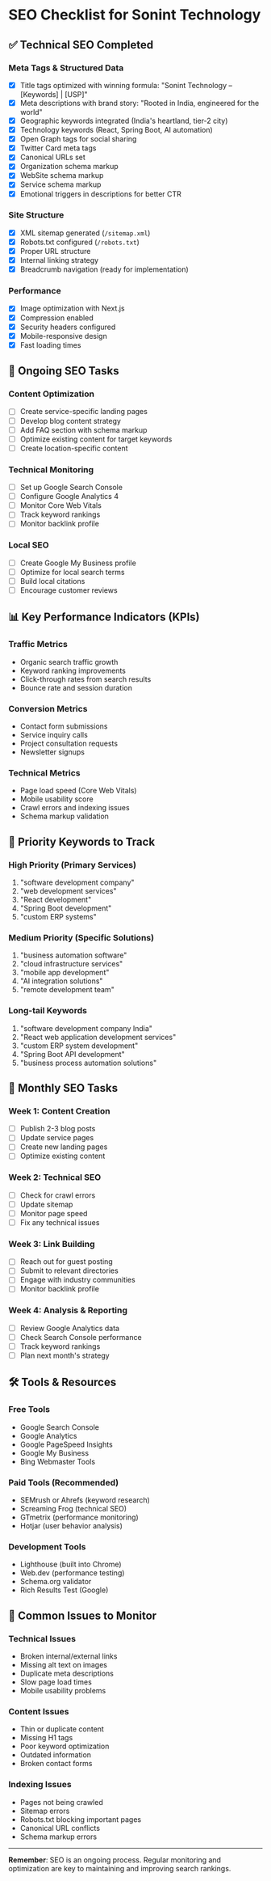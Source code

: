 # SEO Checklist for Sonint Technology

## ✅ Technical SEO Completed

### Meta Tags & Structured Data
- [x] Title tags optimized with winning formula: "Sonint Technology – [Keywords] | [USP]"
- [x] Meta descriptions with brand story: "Rooted in India, engineered for the world"
- [x] Geographic keywords integrated (India's heartland, tier-2 city)
- [x] Technology keywords (React, Spring Boot, AI automation)
- [x] Open Graph tags for social sharing
- [x] Twitter Card meta tags
- [x] Canonical URLs set
- [x] Organization schema markup
- [x] WebSite schema markup
- [x] Service schema markup
- [x] Emotional triggers in descriptions for better CTR

### Site Structure
- [x] XML sitemap generated (`/sitemap.xml`)
- [x] Robots.txt configured (`/robots.txt`)
- [x] Proper URL structure
- [x] Internal linking strategy
- [x] Breadcrumb navigation (ready for implementation)

### Performance
- [x] Image optimization with Next.js
- [x] Compression enabled
- [x] Security headers configured
- [x] Mobile-responsive design
- [x] Fast loading times

## 🔄 Ongoing SEO Tasks

### Content Optimization
- [ ] Create service-specific landing pages
- [ ] Develop blog content strategy
- [ ] Add FAQ section with schema markup
- [ ] Optimize existing content for target keywords
- [ ] Create location-specific content

### Technical Monitoring
- [ ] Set up Google Search Console
- [ ] Configure Google Analytics 4
- [ ] Monitor Core Web Vitals
- [ ] Track keyword rankings
- [ ] Monitor backlink profile

### Local SEO
- [ ] Create Google My Business profile
- [ ] Optimize for local search terms
- [ ] Build local citations
- [ ] Encourage customer reviews

## 📊 Key Performance Indicators (KPIs)

### Traffic Metrics
- Organic search traffic growth
- Keyword ranking improvements
- Click-through rates from search results
- Bounce rate and session duration

### Conversion Metrics
- Contact form submissions
- Service inquiry calls
- Project consultation requests
- Newsletter signups

### Technical Metrics
- Page load speed (Core Web Vitals)
- Mobile usability score
- Crawl errors and indexing issues
- Schema markup validation

## 🎯 Priority Keywords to Track

### High Priority (Primary Services)
1. "software development company"
2. "web development services"
3. "React development"
4. "Spring Boot development"
5. "custom ERP systems"

### Medium Priority (Specific Solutions)
1. "business automation software"
2. "cloud infrastructure services"
3. "mobile app development"
4. "AI integration solutions"
5. "remote development team"

### Long-tail Keywords
1. "software development company India"
2. "React web application development services"
3. "custom ERP system development"
4. "Spring Boot API development"
5. "business process automation solutions"

## 📅 Monthly SEO Tasks

### Week 1: Content Creation
- [ ] Publish 2-3 blog posts
- [ ] Update service pages
- [ ] Create new landing pages
- [ ] Optimize existing content

### Week 2: Technical SEO
- [ ] Check for crawl errors
- [ ] Update sitemap
- [ ] Monitor page speed
- [ ] Fix any technical issues

### Week 3: Link Building
- [ ] Reach out for guest posting
- [ ] Submit to relevant directories
- [ ] Engage with industry communities
- [ ] Monitor backlink profile

### Week 4: Analysis & Reporting
- [ ] Review Google Analytics data
- [ ] Check Search Console performance
- [ ] Track keyword rankings
- [ ] Plan next month's strategy

## 🛠️ Tools & Resources

### Free Tools
- Google Search Console
- Google Analytics
- Google PageSpeed Insights
- Google My Business
- Bing Webmaster Tools

### Paid Tools (Recommended)
- SEMrush or Ahrefs (keyword research)
- Screaming Frog (technical SEO)
- GTmetrix (performance monitoring)
- Hotjar (user behavior analysis)

### Development Tools
- Lighthouse (built into Chrome)
- Web.dev (performance testing)
- Schema.org validator
- Rich Results Test (Google)

## 🚨 Common Issues to Monitor

### Technical Issues
- Broken internal/external links
- Missing alt text on images
- Duplicate meta descriptions
- Slow page load times
- Mobile usability problems

### Content Issues
- Thin or duplicate content
- Missing H1 tags
- Poor keyword optimization
- Outdated information
- Broken contact forms

### Indexing Issues
- Pages not being crawled
- Sitemap errors
- Robots.txt blocking important pages
- Canonical URL conflicts
- Schema markup errors

---

**Remember**: SEO is an ongoing process. Regular monitoring and optimization are key to maintaining and improving search rankings.